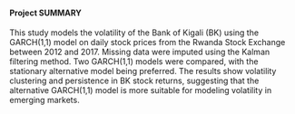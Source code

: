 ####  Project SUMMARY 

This study models the volatility of the Bank of Kigali (BK) using the GARCH(1,1)
model on daily stock prices from the Rwanda Stock Exchange between 2012 and 2017.
Missing data were imputed using the Kalman filtering method. Two GARCH(1,1)
models were compared, with the stationary alternative model being preferred. The
results show volatility clustering and persistence in BK stock returns, suggesting
that the alternative GARCH(1,1) model is more suitable for modeling volatility in
emerging markets.
